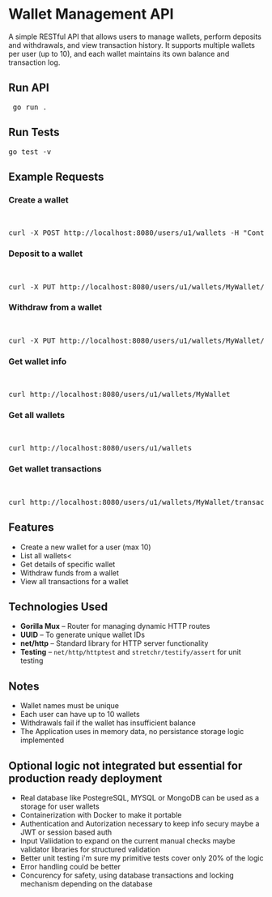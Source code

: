 # Wallet Management API

A simple RESTful API that allows users to manage wallets, perform deposits and withdrawals, and view transaction history. It supports multiple wallets per user (up to 10), and each wallet maintains its own balance and transaction log.


## Run API
<pre> go run . </pre>


## Run Tests
<pre>go test -v</pre>

## Example Requests
<h3>Create a wallet</h3><br>
<pre>curl -X POST http://localhost:8080/users/u1/wallets -H "Content-Type: application/json" -d '{"name":"MyWallet"}' </pre>
<h3>Deposit to a wallet</h3><br>
<pre>curl -X PUT http://localhost:8080/users/u1/wallets/MyWallet/deposit/100</pre>
<h3>Withdraw from a wallet</h3><br>
<pre>curl -X PUT http://localhost:8080/users/u1/wallets/MyWallet/withdraw/50</pre>
<h3>Get wallet info</h3><br>
<pre>curl http://localhost:8080/users/u1/wallets/MyWallet</pre>
<h3>Get all wallets</h3><br>
<pre>curl http://localhost:8080/users/u1/wallets</pre>
<h3>Get wallet transactions</h3><br>
<pre>curl http://localhost:8080/users/u1/wallets/MyWallet/transactions</pre>

## Features
 
- Create a new wallet for a user (max 10)
- List all wallets<
- Get details of specific wallet
- Withdraw funds from a wallet
- View all transactions for a wallet


## Technologies Used

- **Gorilla Mux** – Router for managing dynamic HTTP routes
- **UUID** – To generate unique wallet IDs
- **net/http** – Standard library for HTTP server functionality
- **Testing** – `net/http/httptest` and `stretchr/testify/assert` for unit testing

## Notes

- Wallet names must be unique
- Each user can have up to 10 wallets
- Withdrawals fail if the wallet has insufficient balance
- The Application uses in memory data, no persistance storage logic implemented

## Optional logic not integrated but essential for production ready deployment

- Real database like PostegreSQL, MYSQL or MongoDB can be used as a storage for user wallets
- Containerization with Docker to make it portable 
- Authentication and Autorization necessary to keep info secury maybe a JWT or session based auth
- Input Valiidation to expand on the current manual checks maybe validator libraries for structured validation 
- Better unit testing i'm sure my primitive tests cover only 20% of the logic
- Error handling could be better
- Concurency for safety, using database transactions and locking mechanism depending on the database

